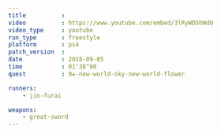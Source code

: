 ```yaml
---
title          :
video          : https://www.youtube.com/embed/3lRyWD5hWd0
video_type     : youtube
run_type       : freestyle
platform       : ps4
patch_version  :
date           : 2018-09-05
time           : 01'38"60
quest          : 9★-new-world-sky-new-world-flower

runners:
    - jin-furai

weapons:
    - great-sword
---
```

